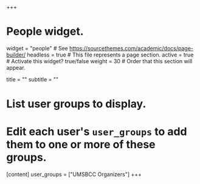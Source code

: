 +++
# People widget.
widget = "people"  # See https://sourcethemes.com/academic/docs/page-builder/
headless = true  # This file represents a page section.
active = true  # Activate this widget? true/false
weight = 30  # Order that this section will appear.

title = ""
subtitle = ""

# List user groups to display.
#   Edit each user's `user_groups` to add them to one or more of these groups.
[content]
user_groups = ["UMSBCC Organizers"]
+++
